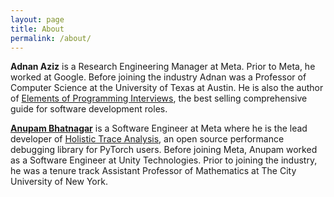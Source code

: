 ```yaml
---
layout: page
title: About
permalink: /about/
---
```


__Adnan Aziz__ is a Research Engineering Manager at Meta. Prior to Meta, he worked at Google. Before
joining the industry Adnan was a Professor of Computer Science at the University of Texas at Austin.
He is also the author of [Elements of Programming
Interviews](https://www.amazon.com/Elements-Programming-Interviews-Python-Insiders/dp/1537713949/ref=sr_1_1?crid=2M0MJ9CIU2OVA&keywords=Elements+of+Programming+Interviews&qid=1673754358&s=books&sprefix=elements+of+programming+interviews%2Cstripbooks%2C127&sr=1-1),
the best selling comprehensive guide for software development roles.

[__Anupam Bhatnagar__](https://www.anupamb.com) is a Software Engineer at Meta where he is
the lead developer of [Holistic Trace
Analysis](https://github.com/facebookresearch/HolisticTraceAnalysis), an open source performance
debugging library for PyTorch users. Before joining Meta, Anupam worked as a Software Engineer at
Unity Technologies. Prior to joining the industry, he was a tenure track Assistant Professor of
Mathematics at The City University of New York.
